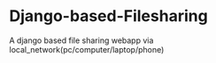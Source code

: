 # Django-based-Filesharing
A django based file sharing webapp via local_network(pc/computer/laptop/phone)
